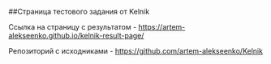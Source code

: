##Страница тестового задания от Kelnik

Ссылка на страницу с результатом - https://artem-alekseenko.github.io/kelnik-result-page/

Репозиторий с исходниками - https://github.com/artem-alekseenko/Kelnik
